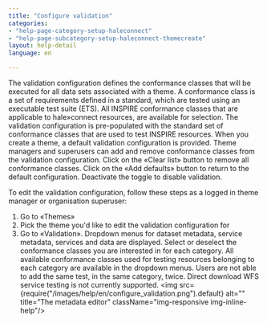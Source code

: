 ```yaml
---
title: "Configure validation"
categories:
- "help-page-category-setup-haleconnect"
- "help-page-subcategory-setup-haleconnect-themecreate"
layout: help-detail
language: en

---
```


The validation configuration defines the conformance classes that will be executed for all data sets associated with a theme. A conformance class is a set of requirements defined in a standard, which are tested using an executable test suite (ETS). All INSPIRE conformance classes that are applicable to hale»connect resources, are available for selection. The validation configuration is pre-populated with the standard set of conformance classes that are used to test INSPIRE resources. When you create a theme, a default validation configuration is provided. Theme managers and superusers can add and remove conformance classes from the validation configuration. Click on the «Clear list» button to remove all conformance classes. Click on the «Add defaults» button to return to the default configuration. Deactivate the toggle to disable validation.

To edit the validation configuration, follow these steps as a logged in theme manager or organisation superuser:

1. Go to &laquo;Themes&raquo;
1. Pick the theme you'd like to edit the validation configuration for
1. Go to &laquo;Validation&raquo;. Dropdown menus for dataset metadata, service metadata, services and data are displayed. Select or deselect the conformance classes you are interested in for each category. All available conformance classes used for testing resources belonging to each category are available in the dropdown menus. Users are not able to add the same test, in the same category, twice. Direct download WFS service testing is not currently supported.
<img src={require("/images/help/en/configure_validation.png").default} alt="" title="The metadata editor" className="img-responsive img-inline-help"/>
